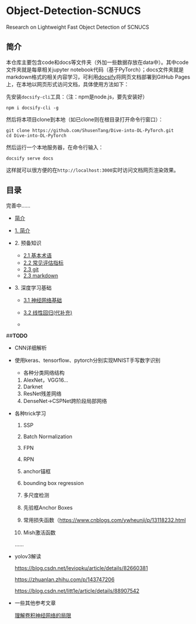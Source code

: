 # Object-Detection-SCNUCS
 Research on Lightweight  Fast Object Detection of SCNUCS

## 简介

本仓库主要包含code和docs等文件夹（外加一些数据存放在data中）。其中code文件夹就是每章相关jupyter notebook代码（基于PyTorch）；docs文件夹就是markdown格式的相关内容学习，可利用[docsify](https://docsify.js.org/#/zh-cn/)将网页文档部署到GitHub Pages上，在本地以网页形式访问文档，具体使用方法如下：

先安装`docsify-cli`工具：（注：npm是node.js，要先安装好）

``` shell
npm i docsify-cli -g
```

然后将本项目clone到本地（如已clone则在根目录打开命令行窗口）：

``` shell
git clone https://github.com/ShusenTang/Dive-into-DL-PyTorch.git
cd Dive-into-DL-PyTorch
```

然后运行一个本地服务器，在命令行输入：

``` shell
docsify serve docs
```

这样就可以很方便的在`http://localhost:3000`实时访问文档网页渲染效果。

## 目录

完善中……

* [简介]()


* [1. 简介]()


* 2\. 预备知识

  * [2.1 基本术语](Basic_tutorial/基本术语.md)
  * [2.2 常见评估指标](Basic_tutorial/常见评估指标.md)
  * [2.3 git](Basic_tutorial/git.md)
  * [2.3 markdown](Basic_tutorial/markdown基本语法.md)

* 3\. 深度学习基础

  * [3.1 神经网络基础](DL_basics/神经网络基础.md)

  * [3.2 线性回归(代补充)]()
  
  * 
  
    



##**TODO**

+ CNN详细解析

+ 使用keras、tensorflow、pytorch分别实现MNIST手写数字识别

  + 各种分类网络结构

  1. AlexNet，VGG16…
  2. Darknet
  3. ResNet残差网络
  4. DenseNet->CSPNet跨阶段局部网络

+ 各种trick学习

  1. SSP

  2. Batch Normalization

  3. FPN

  4. RPN

  5. anchor锚框

  6. bounding box regression

  7. 多尺度检测

  8. 先验框Anchor Boxes

  9. 常用损失函数（https://www.cnblogs.com/ywheunji/p/13118232.html

  10. Mish激活函数

     ……

+ yolov3解读

  https://blog.csdn.net/leviopku/article/details/82660381

  https://zhuanlan.zhihu.com/p/143747206

  https://blog.csdn.net/litt1e/article/details/88907542

+ 一些其他参考文章

  [理解卷积神经网络的局限](https://mp.weixin.qq.com/s?__biz=MzI5MDUyMDIxNA==&mid=2247493838&idx=1&sn=6280b66c21308c8253a6411ad58f7beb&chksm=ec1c0537db6b8c21d2edd2ad171a4f7e8e11460edb7cb46dfa3ac6851cfbda079e92e79dcae4&scene=158#rd)

  


